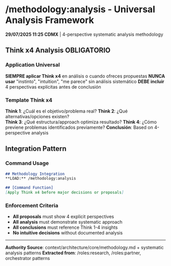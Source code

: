# /methodology:analysis - Universal Analysis Framework

**29/07/2025 11:25 CDMX** | 4-perspective systematic analysis methodology

## Think x4 Analysis OBLIGATORIO

### Application Universal
**SIEMPRE aplicar Think x4** en análisis o cuando ofreces propuestas
**NUNCA usar** "instinto", "intuition", "me parece" sin análisis sistemático
**DEBE incluir** 4 perspectivas explícitas antes de conclusión

### Template Think x4
**Think 1**: ¿Cuál es el objetivo/problema real?
**Think 2**: ¿Qué alternativas/opciones existen?  
**Think 3**: ¿Qué estructura/approach optimiza resultado?
**Think 4**: ¿Cómo previene problemas identificados previamente?
**Conclusión**: Based on 4-perspective analysis

## Integration Pattern

### Command Usage
```markdown
## Methodology Integration
**LOAD:** /methodology:analysis

## [Command Function]
[Apply Think x4 before major decisions or proposals]
```

### Enforcement Criteria
- **All proposals** must show 4 explicit perspectives
- **All analysis** must demonstrate systematic approach
- **All conclusions** must reference Think 1-4 insights
- **No intuitive decisions** without documented analysis

---
**Authority Source**: context/architecture/core/methodology.md + systematic analysis patterns
**Extracted from**: /roles:research, /roles:partner, orchestrator patterns